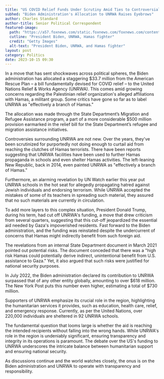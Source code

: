```yaml
---
title: "US COVID Relief Funds Under Scrutiny Amid Ties to Controversial Palestinian Group"
subhed: "Biden Administration's Allocation to UNRWA Raises Eyebrows"
author: Charles Standard
author-title: Senior Political Correspondent
featured-image: 
  path: "https://a57.foxnews.com/static.foxnews.com/foxnews.com/content/uploads/2023/10/720/405/SPLIT-1.jpg?ve=1&tl=1"
  cutline: "President Biden, UNRWA, Hamas fighter"
  credit: "Getty Images"
  alt-text: "President Biden, UNRWA, and Hamas fighter"
layout: post
category: Politics
date: 2023-10-15 09:30
---
```


In a move that has sent shockwaves across political spheres, the Biden administration has allocated a staggering $33.7 million from the American Rescue Plan – a bill fundamentally devised for COVID relief – to the United Nations Relief & Works Agency (UNRWA). This comes amid growing concerns regarding the Palestinian relief organization's alleged affiliations with Hamas, a militant group. Some critics have gone so far as to label UNRWA as "effectively a branch of Hamas."

The allocation was made through the State Department’s Migration and Refugee Assistance program, a part of a more considerable $500 million provision earmarked in the relief bill for the State Department’s refugee and migration assistance initiatives.

Controversies surrounding UNRWA are not new. Over the years, they've been scrutinized for purportedly not doing enough to curtail aid from reaching the clutches of Hamas terrorists. There have been reports suggesting that UNRWA facilities have been used to further Hamas propaganda in schools and even shelter Hamas activities. The left-leaning New Republic, back in 2014, even painted UNRWA as "effectively a branch of Hamas."

Furthermore, an alarming revelation by UN Watch earlier this year put UNRWA schools in the hot seat for allegedly propagating hatred against Jewish individuals and endorsing terrorism. While UNRWA accepted the mistakes of some of its teachers in spreading such material, they assured that no such materials are currently in circulation.

To add more layers to this complex situation, President Donald Trump, during his term, had cut off UNRWA's funding, a move that drew criticism from several quarters, suggesting that this cut-off jeopardized the essential aid needed by Gaza's impoverished residents. Fast forward to the Biden administration, and the funding was reinstated despite the undercurrent of concerns that Hamas might indirectly benefit from such foreign aid.

The revelations from an internal State Department document in March 2021 pointed out potential risks. The document conceded that there was a "high risk Hamas could potentially derive indirect, unintentional benefit from U.S. assistance to Gaza." Yet, it also argued that such risks were justified for national security purposes.

In July 2022, the Biden administration declared its contribution to UNRWA surpassed that of any other entity globally, amounting to over $618 million. The New York Post puts this number even higher, estimating a total of $730 million.

Supporters of UNRWA emphasize its crucial role in the region, highlighting the humanitarian services it provides, such as education, health care, relief, and emergency response. Currently, as per the United Nations, over 220,000 individuals are sheltered in 92 UNRWA schools.

The fundamental question that looms large is whether the aid is reaching the intended recipients without falling into the wrong hands. While UNRWA's role in the region is undeniably significant, ensuring transparency and integrity in its operations is paramount. The debate over the US's funding to UNRWA underscores the intricate balance between humanitarian support and ensuring national security.

As discussions continue and the world watches closely, the onus is on the Biden administration and UNRWA to operate with transparency and responsibility.
